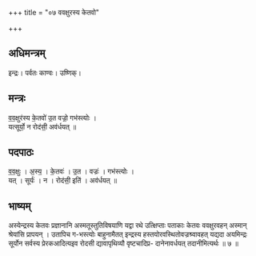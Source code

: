 +++
title = "०७ ववक्षुरस्य केतवो"

+++
## अधिमन्त्रम्
इन्द्रः। पर्वतः काण्वः। उष्णिक्।

## मन्त्रः
व॒व॒क्षुर॑स्य के॒तवो॑ उ॒त वज्रो॒ गभ॑स्त्योः ।  
यत्सूर्यो॒ न रोद॑सी॒ अव॑र्धयत् ॥

## पदपाठः
व॒व॒क्षुः । अ॒स्य॒ । के॒तवः॑ । उ॒त । वज्रः॑ । गभ॑स्त्योः ।  
यत् । सूर्यः॑ । न । रोद॑सी॒ इति॑ । अव॑र्धयत् ॥

## भाष्यम्
अस्येन्द्रस्य केतवः प्रज्ञानानि अस्मतूस्तुतिविषयाणि यद्वा रथे उत्क्षिप्ताः पताकाः केतवः ववक्षुरवहन् अस्मान् श्रेयांसि प्रापयन् । उतापिच ग-भस्त्योः बाहुनामैतत् इन्द्रस्य हस्तयोरवस्थितोवज्रश्र्वावहत् यद्यदा अयमिन्द्रः सूर्योन सर्वस्य प्रेरकआदित्यइव रोदसी द्यावापृथिव्यौ वृष्टचादिप्र- दानेनावर्धयत् तदानीमित्यर्थः ॥ ७ ॥